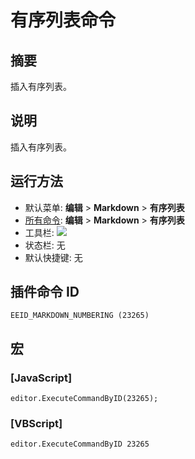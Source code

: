 # 有序列表命令

## 摘要

插入有序列表。

## 说明

插入有序列表。

## 运行方法

- 默认菜单: **编辑** \> **Markdown** \> **有序列表**
- [所有命令](../tools/all_commands): **编辑** \> **Markdown** \> **有序列表**
- 工具栏: ![](../../images/numbering..png)
- 状态栏: 无
- 默认快捷键: 无

## 插件命令 ID

```
EEID_MARKDOWN_NUMBERING (23265)
```

## 宏

### \[JavaScript\]

```
editor.ExecuteCommandByID(23265);
```

### \[VBScript\]

```
editor.ExecuteCommandByID 23265
```
